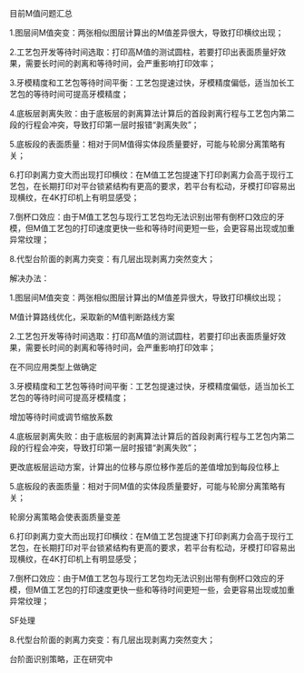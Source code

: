 目前M值问题汇总

1.图层间M值突变：两张相似图层计算出的M值差异很大，导致打印横纹出现；

2.工艺包开发等待时间选取：打印高M值的测试圆柱，若要打印出表面质量好效果，需要长时间的剥离和等待时间，会严重影响打印效率；

3.牙模精度和工艺包等待时间平衡：工艺包提速过快，牙模精度偏低，适当加长工艺包的等待时间可提高牙模精度；

4.底板层剥离失败：由于底板层的剥离算法计算后的首段剥离行程与工艺包内第二段的行程会冲突，导致打印第一层时报错“剥离失败”；

5.底板段的表面质量：相对于同M值得实体段质量要好，可能与轮廓分离策略有关；

6.打印剥离力变大而出现打印横纹：在M值工艺包提速下打印剥离力会高于现行工艺包，在长期打印对平台锁紧结构有更高的要求，若平台有松动，牙模打印容易出现横纹，在4K打印机上有明显感受；

7.倒杯口效应：由于M值工艺包与现行工艺包均无法识别出带有倒杯口效应的牙模，但M值工艺包的打印速度更快一些和等待时间更短一些，会更容易出现或加重异常纹理；

8.代型台阶面的剥离力突变：有几层出现剥离力突然变大；



解决办法：

1.图层间M值突变：两张相似图层计算出的M值差异很大，导致打印横纹出现；

M值计算路线优化，采取新的M值判断路线方案

2.工艺包开发等待时间选取：打印高M值的测试圆柱，若要打印出表面质量好效果，需要长时间的剥离和等待时间，会严重影响打印效率；

在不同应用类型上做确定

3.牙模精度和工艺包等待时间平衡：工艺包提速过快，牙模精度偏低，适当加长工艺包的等待时间可提高牙模精度；

增加等待时间或调节缩放系数

4.底板层剥离失败：由于底板层的剥离算法计算后的首段剥离行程与工艺包内第二段的行程会冲突，导致打印第一层时报错“剥离失败”；

更改底板层运动方案，计算出的位移与原位移作差后的差值增加到每段位移上

5.底板段的表面质量：相对于同M值的实体段质量要好，可能与轮廓分离策略有关；

轮廓分离策略会使表面质量变差

6.打印剥离力变大而出现打印横纹：在M值工艺包提速下打印剥离力会高于现行工艺包，在长期打印对平台锁紧结构有更高的要求，若平台有松动，牙模打印容易出现横纹，在4K打印机上有明显感受；

7.倒杯口效应：由于M值工艺包与现行工艺包均无法识别出带有倒杯口效应的牙模，但M值工艺包的打印速度更快一些和等待时间更短一些，会更容易出现或加重异常纹理；

SF处理

8.代型台阶面的剥离力突变：有几层出现剥离力突然变大；

台阶面识别策略，正在研究中

